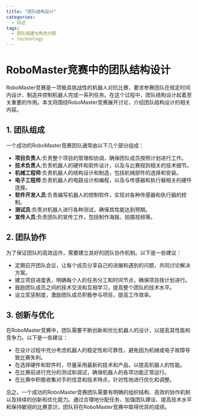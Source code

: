 ```yaml
---  
title: "团队结构设计"  
categories:  
  - 综述  
tags: 
  - 团队组建与角色分配 
  - technology  
---  
```


# RoboMaster竞赛中的团队结构设计

RoboMaster竞赛是一项极具挑战性的机器人对抗比赛，要求参赛团队在规定时间内设计、制造并控制机器人完成一系列任务。在这个过程中，团队结构设计起着至关重要的作用。本文将围绕RoboMaster竞赛展开讨论，介绍团队结构设计的相关内容。

## 1. 团队组成

一个成功的RoboMaster竞赛团队通常由以下几个部分组成：

- **项目负责人**:负责整个项目的管理和协调，确保团队成员按照计划进行工作。
- **技术负责人**:负责机器人的硬件和软件设计，以及与比赛规则相关的技术细节。
- **机械工程师**:负责机器人的结构设计和制造，包括机械部件的选择和安装。
- **电子工程师**:负责机器人的电路设计和编程，以及与传感器和执行器相关的硬件连接。
- **软件开发人员**:负责编写机器人的控制软件，实现对各种传感器和执行器的控制。
- **测试员**:负责对机器人进行各种测试，确保其性能达到预期。
- **宣传人员**:负责团队的宣传工作，包括制作海报、拍摄视频等。

## 2. 团队协作

为了保证团队的高效运作，需要建立良好的团队协作机制。以下是一些建议：

- 定期召开团队会议，让每个成员分享自己的进展和遇到的问题，共同讨论解决方案。
- 建立项目进度表，明确每个人的任务分工和时间节点，确保项目按计划进行。
- 鼓励团队成员之间的技术交流和互相学习，提高整个团队的技术水平。
- 设立奖惩制度，激励团队成员积极参与项目，提高工作效率。

## 3. 创新与优化

在RoboMaster竞赛中，团队需要不断创新和优化机器人的设计，以提高其性能和竞争力。以下是一些建议：

- 在设计过程中充分考虑机器人的稳定性和可靠性，避免因为机械或电子故障导致比赛失利。
- 在选择硬件和软件时，尽量采用最新的技术和产品，以提高机器人的性能。
- 在比赛前进行充分的测试和调试，确保机器人的各项功能正常运行。
- 在比赛中积极收集对手的信息和技术特点，针对性地进行优化和调整。

总之，一个成功的RoboMaster竞赛团队需要有明确的组织结构、高效的协作机制以及持续的创新和优化能力。通过合理地分配任务、加强团队建设、提高技术水平和保持敏锐的比赛意识，团队将在RoboMaster竞赛中取得优异的成绩。 
